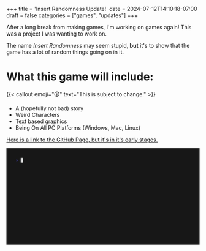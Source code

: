 +++
title = 'Insert Randomness Update!'
date = 2024-07-12T14:10:18-07:00
draft = false
categories = ["games", "updates"]
+++

After a long break from making games, I'm working on games again! This was a project I was wanting to work on.

The name *Insert Randomness* may seem stupid, **but** it's to show that the game has a lot of random things going on in it.

# What this game will include:
{{< callout emoji="🛈" text="This is subject to change." >}}
- A (hopefully not bad) story
- Weird Characters
- Text based graphics
- Being On All PC Platforms (Windows, Mac, Linux)

[Here is a link to the GitHub Page, but it's in it's early stages.](https://github.com/TheKamboy/insert_randomness) 

![gif](https://raw.githubusercontent.com/TheKamboy/insert_randomness/master/out.gif "Demo Gif")
